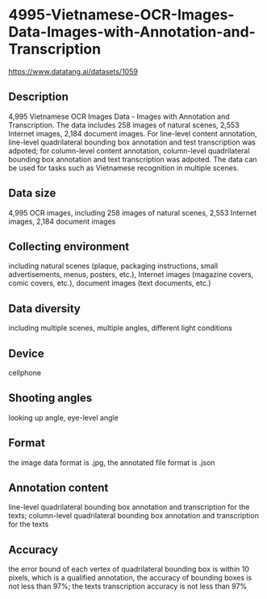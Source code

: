 # 4995-Vietnamese-OCR-Images-Data-Images-with-Annotation-and-Transcription
https://www.datatang.ai/datasets/1059

## Description
4,995 Vietnamese OCR Images Data - Images with Annotation and Transcription. The data includes 258 images of natural scenes, 2,553 Internet images, 2,184 document images. For line-level content annotation, line-level quadrilateral bounding box annotation and test transcription was adpoted; for column-level content annotation, column-level quadrilateral bounding box annotation and text transcription was adpoted. The data can be used for tasks such as Vietnamese recognition in multiple scenes.

## Data size
4,995 OCR images, including 258 images of natural scenes, 2,553 Internet images, 2,184 document images

## Collecting environment
including natural scenes (plaque, packaging instructions, small advertisements, menus, posters, etc.), Internet images (magazine covers, comic covers, etc.), document images (text documents, etc.)

## Data diversity
including multiple scenes, multiple angles, different light conditions

## Device
cellphone

## Shooting angles
looking up angle, eye-level angle

## Format
the image data format is .jpg, the annotated file format is .json

## Annotation content
line-level quadrilateral bounding box annotation and transcription for the texts; column-level quadrilateral bounding box annotation and transcription for the texts

## Accuracy
the error bound of each vertex of quadrilateral bounding box is within 10 pixels, which is a qualified annotation, the accuracy of bounding boxes is not less than 97%; the texts transcription accuracy is not less than 97%
